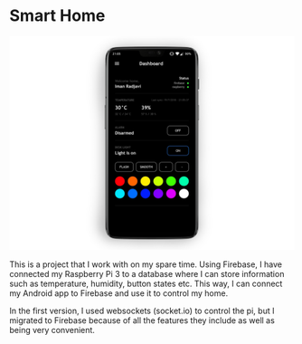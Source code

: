 # Smart Home

![screenshot](screenshots/mobile-2.0.png)

This is a project that I work with on my spare time. Using Firebase, I have connected my Raspberry Pi 3 to a database where I can store information such as temperature, humidity, button states etc. This way, I can connect my Android app to Firebase and use it to control my home.

In the first version, I used websockets (socket.io) to control the pi, but I migrated to Firebase because of all the features they include as well as being very convenient.
